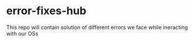 # error-fixes-hub
This repo will contain solution of different errors we face while ineracting with our OSs
